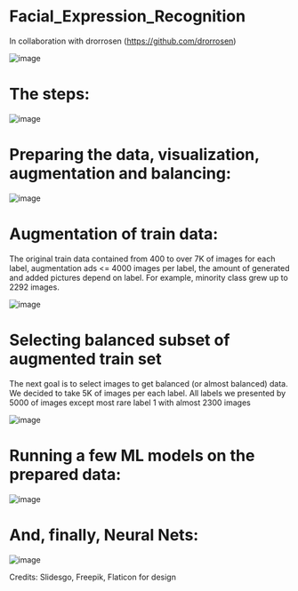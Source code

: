 # Facial_Expression_Recognition

In collaboration with drorrosen (https://github.com/drorrosen)


![image](https://drive.google.com/uc?export=view&id=1vjntSNkaeuyZOT1s2c_7iY8GKFTVWep2)

# The steps:

![image](https://drive.google.com/uc?export=view&id=1jl7IbTJdkEOjAKjce4p0CLnEUW4hQcpR)

# Preparing the data, visualization, augmentation and balancing:

![image](https://drive.google.com/uc?export=view&id=1Tc_httT7uXYTTYaIHbQpv6588BfESUdI)

# Augmentation of train data:

The original train data contained from 400 to over 7K of images for each label, augmentation ads <= 4000 images per label, the amount of generated and added pictures depend on label. For example, minority class grew up to 2292 images.

![image](https://drive.google.com/uc?export=view&id=1groGyH0AM4caDUbFX3VRo5eiLVQbg3fk)

# Selecting balanced subset of augmented train set
The next goal is to select images to get balanced (or almost balanced) data. We decided to take 5K of images per each label. All labels we presented by 5000 of images except most rare label 1 with almost 2300 images

![image](https://drive.google.com/uc?export=view&id=151rOz81xY5jcnW3udZf4Pkdhpu6QALj2)

# Running a few ML models on the prepared data:

![image](https://drive.google.com/uc?export=view&id=1LFwmIzFpPljpjcwIZWI4HU7kHMdJ77Ab)

# And, finally, Neural Nets:

![image](https://drive.google.com/uc?export=view&id=1MCOjNgwkCy1L4Dbz7BUABIiwkRnHd0nt)





Credits: Slidesgo, Freepik, Flaticon for design
